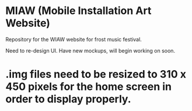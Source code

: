 MIAW (Mobile Installation Art Website)
======================================
Repository for the WIAW website for frost music festival.

Need to re-design UI. Have new mockups, will begin working on soon.

.img files need to be resized to 310 x 450 pixels for the home screen in order to display properly.
======================================